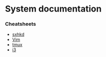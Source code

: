 # System documentation

### Cheatsheets
- [sxhkd](sxhkd.html)
- [Vim](vim.html)
- [tmux](tmux.html)
- [i3](i3.html)
